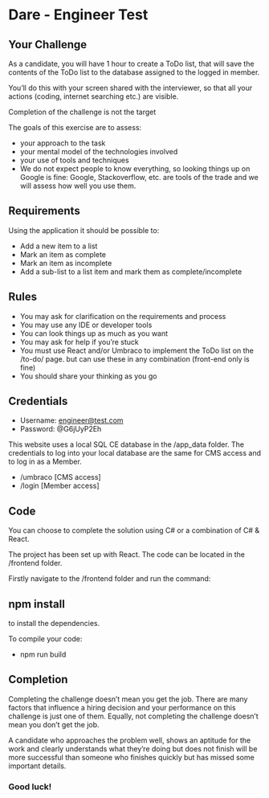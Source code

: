 # Dare - Engineer Test

## Your Challenge
As a candidate, you will have 1 hour to create a ToDo list, that will save the contents of the ToDo list to the database assigned to the logged in member.

You’ll do this with your screen shared with the interviewer, so that all your actions (coding, internet searching etc.) are visible.

Completion of the challenge is not the target

The goals of this exercise are to assess:

- your approach to the task
- your mental model of the technologies involved
- your use of tools and techniques
- We do not expect people to know everything, so looking things up on Google is fine: Google, Stackoverflow, etc. are tools of the trade and we will assess how well you use them.

## Requirements
Using the application it should be possible to:

- Add a new item to a list
- Mark an item as complete
- Mark an item as incomplete
- Add a sub-list to a list item and mark them as complete/incomplete

## Rules
- You may ask for clarification on the requirements and process
- You may use any IDE or developer tools
- You can look things up as much as you want
- You may ask for help if you’re stuck
- You must use React and/or Umbraco to implement the ToDo list on the /to-do/ page. but can use these in any combination (front-end only is fine)
- You should share your thinking as you go

## Credentials
- Username: engineer@test.com
- Password: @G6jUyP2Eh

This website uses a local SQL CE database in the /app_data folder.  The credentials to log into your local database are the same for CMS access and to log in as a Member.

- /umbraco [CMS access]
- /login [Member access]

## Code
You can choose to complete the solution using C# or a combination of C# & React.

The project has been set up with React.  The code can be located in the /frontend folder.

Firstly navigate to the /frontend folder and run the command:

## npm install
to install the dependencies.

To compile your code:
- npm run build

## Completion

Completing the challenge doesn’t mean you get the job. There are many factors that influence a hiring decision and your performance on this
challenge is just one of them. Equally, not completing the challenge doesn’t mean you don’t get the job.

A candidate who approaches the problem well, shows an aptitude for the work and clearly understands what they’re doing but does not finish will be more successful than someone who finishes quickly but has missed some important details.

### Good luck!
